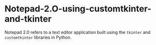 # Notepad-2.O-using-customtkinter-and-tkinter
Notepad 2.0 refers to a text editor application built using the `tkinter` and `customtkinter` libraries in Python.
